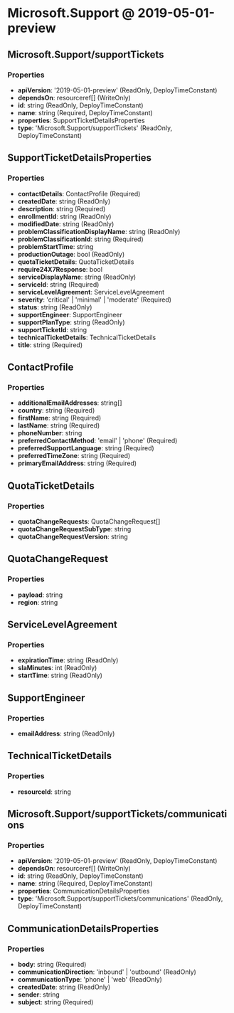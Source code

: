 # Microsoft.Support @ 2019-05-01-preview

## Microsoft.Support/supportTickets
### Properties
* **apiVersion**: '2019-05-01-preview' (ReadOnly, DeployTimeConstant)
* **dependsOn**: resourceref[] (WriteOnly)
* **id**: string (ReadOnly, DeployTimeConstant)
* **name**: string (Required, DeployTimeConstant)
* **properties**: SupportTicketDetailsProperties
* **type**: 'Microsoft.Support/supportTickets' (ReadOnly, DeployTimeConstant)

## SupportTicketDetailsProperties
### Properties
* **contactDetails**: ContactProfile (Required)
* **createdDate**: string (ReadOnly)
* **description**: string (Required)
* **enrollmentId**: string (ReadOnly)
* **modifiedDate**: string (ReadOnly)
* **problemClassificationDisplayName**: string (ReadOnly)
* **problemClassificationId**: string (Required)
* **problemStartTime**: string
* **productionOutage**: bool (ReadOnly)
* **quotaTicketDetails**: QuotaTicketDetails
* **require24X7Response**: bool
* **serviceDisplayName**: string (ReadOnly)
* **serviceId**: string (Required)
* **serviceLevelAgreement**: ServiceLevelAgreement
* **severity**: 'critical' | 'minimal' | 'moderate' (Required)
* **status**: string (ReadOnly)
* **supportEngineer**: SupportEngineer
* **supportPlanType**: string (ReadOnly)
* **supportTicketId**: string
* **technicalTicketDetails**: TechnicalTicketDetails
* **title**: string (Required)

## ContactProfile
### Properties
* **additionalEmailAddresses**: string[]
* **country**: string (Required)
* **firstName**: string (Required)
* **lastName**: string (Required)
* **phoneNumber**: string
* **preferredContactMethod**: 'email' | 'phone' (Required)
* **preferredSupportLanguage**: string (Required)
* **preferredTimeZone**: string (Required)
* **primaryEmailAddress**: string (Required)

## QuotaTicketDetails
### Properties
* **quotaChangeRequests**: QuotaChangeRequest[]
* **quotaChangeRequestSubType**: string
* **quotaChangeRequestVersion**: string

## QuotaChangeRequest
### Properties
* **payload**: string
* **region**: string

## ServiceLevelAgreement
### Properties
* **expirationTime**: string (ReadOnly)
* **slaMinutes**: int (ReadOnly)
* **startTime**: string (ReadOnly)

## SupportEngineer
### Properties
* **emailAddress**: string (ReadOnly)

## TechnicalTicketDetails
### Properties
* **resourceId**: string

## Microsoft.Support/supportTickets/communications
### Properties
* **apiVersion**: '2019-05-01-preview' (ReadOnly, DeployTimeConstant)
* **dependsOn**: resourceref[] (WriteOnly)
* **id**: string (ReadOnly, DeployTimeConstant)
* **name**: string (Required, DeployTimeConstant)
* **properties**: CommunicationDetailsProperties
* **type**: 'Microsoft.Support/supportTickets/communications' (ReadOnly, DeployTimeConstant)

## CommunicationDetailsProperties
### Properties
* **body**: string (Required)
* **communicationDirection**: 'inbound' | 'outbound' (ReadOnly)
* **communicationType**: 'phone' | 'web' (ReadOnly)
* **createdDate**: string (ReadOnly)
* **sender**: string
* **subject**: string (Required)

